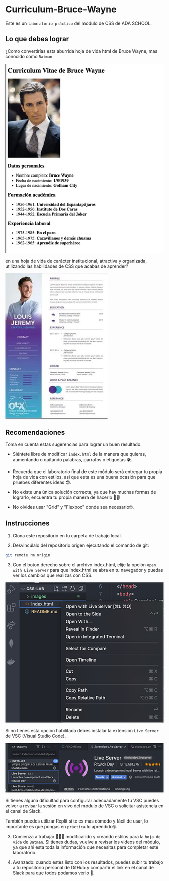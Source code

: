 # Curriculum-Bruce-Wayne
Este es un `laboratorio práctico` del modulo de CSS de ADA SCHOOL.

## Lo que debes lograr

¿Como convertirías esta aburrida hoja de vida html de Bruce Wayne, mas conocido como `Batman`

![Image](images/inicial.png)

en una hoja de vida de carácter institucional, atractiva y organizada, utilizando las habilidades de CSS que acabas de aprender?

![Image](images/ejemplo.webp)


## Recomendaciones
Toma en cuenta estas sugerencias para lograr un buen resultado:

- Siéntete libre de modificar `index.html` de la manera que quieras, aumentando o quitando palabras, párrafos o etiquetas 🛠.

- Recuerda que el laboratorio final de este módulo será entregar tu propia hoja de vida con estilos, asi que esta es una buena ocasión para que pruebes diferentes ideas 😎. 

- No existe una única solución correcta, ya que hay muchas formas de lograrlo, encuentra tu propia manera de hacerlo 💪🏼!

- No olvides usar "Grid" y "Flexbox" donde sea necesario🤓.

## Instrucciones

1. Clona este repositorio en tu carpeta de trabajo local.

2. Desvincúlalo del repositorio origen ejecutando el comando de git:

```bash
git remote rm origin
```
3. Con el boton derecho sobre el archivo index.html, elije la opción `open with Live Server` para que index.html se abra en tu navegador y puedas ver los cambios que realizas con CSS. 

![Image](images/open.png)

Si no tienes esta opción habilitada debes instalar la extensión `Live Server` de VSC (Visual Studio Code).

![Image](images/live-server.png)


Si tienes alguna dificultad para configurar adecuadamente tu VSC puedes volver a revisar la sesión en vivo del módulo de VSC o solicitar asistencia en el canal de Slack.

También puedes utilizar Replit si te es mas cómodo y fácil de usar, lo importante es que pongas en `práctica` lo aprendido🤓.

3. Comienza a trabajar 👩🏻‍💻 modificando y creando estilos para la `hoja de vida` de `Batman`. Si tienes dudas, vuelve a revisar los videos del módulo, ya que ahi esta toda la información que necesitas para completar este laboratorio.

4. Avanzado: cuando estes listo con los resultados, puedes subir tu trabajo a tu repositorio personal de GitHub y compartir el link en el canal de Slack para que todos podamos verlo 🚀.